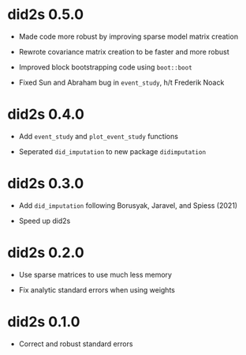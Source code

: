 # did2s 0.5.0

- Made code more robust by improving sparse model matrix creation

- Rewrote covariance matrix creation to be faster and more robust

- Improved block bootstrapping code using `boot::boot`

- Fixed Sun and Abraham bug in `event_study`, h/t Frederik Noack
	

# did2s 0.4.0

- Add `event_study` and `plot_event_study` functions

- Seperated `did_imputation` to new package `didimputation`

# did2s 0.3.0

- Add `did_imputation` following Borusyak, Jaravel, and Spiess (2021)

- Speed up did2s

# did2s 0.2.0

- Use sparse matrices to use much less memory

- Fix analytic standard errors when using weights

# did2s 0.1.0

- Correct and robust standard errors
